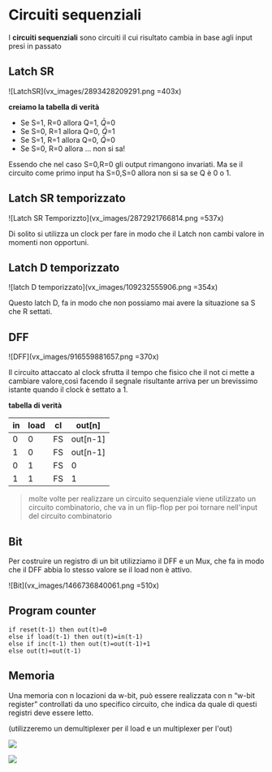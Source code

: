 # Circuiti sequenziali

I **circuiti sequenziali** sono circuiti il cui risultato cambia in base agli input presi in passato

## Latch SR

![LatchSR](vx_images/2893428209291.png =403x)

**creiamo la tabella di verità**  
- Se S=1, R=0 allora Q=1, $\bar{Q}$=0
- Se S=0, R=1 allora Q=0, $\bar{Q}$=1
- Se S=1, R=1 allora Q=0, $\bar{Q}$=0
- Se S=0, R=0 allora ... non si sa!

Essendo che nel caso S=0,R=0 gli output rimangono invariati.
Ma se il circuito come primo input ha S=0,S=0 allora non si sa se Q è 0 o 1.



## Latch SR temporizzato

![Latch SR Temporizzto](vx_images/2872921766814.png =537x)

Di solito si utilizza un clock per fare in modo che il Latch non cambi valore in momenti non opportuni.

## Latch D temporizzato

![latch D temporizzato](vx_images/109232555906.png =354x)

Questo latch D, fa in modo che non possiamo mai avere la situazione sa S che R settati.

## DFF

![DFF](vx_images/916559881657.png =370x)


Il circuito attaccato al clock sfrutta il tempo che fisico che il not ci mette a cambiare valore,così facendo il segnale risultante arriva per un brevissimo istante quando il clock è settato a 1.


**tabella di verità**

| in  | load | cl  | out[n]   |
| --- | ---- | --- | -------- |
| 0   | 0    | FS  | out[n-1] |
| 1   | 0    | FS  | out[n-1] |
| 0   | 1    | FS  | 0        |
| 1   | 1    | FS  | 1        |


> molte volte per realizzare un circuito sequenziale viene utilizzato un circuito combinatorio, che va in un flip-flop per poi tornare nell'input del circuito combinatorio


## Bit


Per costruire un registro di un bit utilizziamo il DFF e un Mux, che fa in modo che il DFF abbia lo stesso valore se il load non è attivo.

![Bit](vx_images/1466736840061.png =510x)



## Program counter 


```
if reset(t-1) then out(t)=0
else if load(t-1) then out(t)=in(t-1)
else if inc(t-1) then out(t)=out(t-1)+1
else out(t)=out(t-1)
```


## Memoria 

Una memoria con n locazioni da w-bit, può essere realizzata con n “w-bit register” controllati da uno specifico circuito, che indica da quale di questi registri deve essere letto.

(utilizzeremo un demultiplexer per il load e un multiplexer per l'out)


![](vx_images/1041320229378.png)


![](vx_images/4216002786901.png)